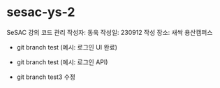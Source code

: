 # sesac-ys-2

SeSAC 강의 코드 관리
작성자: 동욱
작성일: 230912
작성 장소: 새싹 용산캠퍼스

- git branch test (예시: 로그인 UI 완료)
- git branch test (예시: 로그인 API)

- git branch test3 수정
